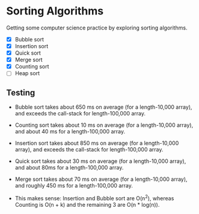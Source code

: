# Sorting Algorithms
Getting some computer science practice by exploring sorting algorithms.

- [x] Bubble sort
- [x] Insertion sort
- [x] Quick sort
- [x] Merge sort
- [x] Counting sort
- [ ] Heap sort

## Testing
- Bubble sort takes about 650 ms on average (for a length-10,000 array), and exceeds the call-stack for length-100,000 array.
- Counting sort takes about 10 ms on average (for a length-10,000 array), and about 40 ms for a length-100,000 array.
- Insertion sort takes about 850 ms on average (for a length-10,000 array), and exceeds the call-stack for length-100,000 array.
- Quick sort takes about 30 ms on average (for a length-10,000 array), and about 80ms for a length-100,000 array.
- Merge sort takes about 70 ms on average (for a length-10,000 array), and roughly 450 ms for a length-100,000 array.

- This makes sense: Insertion and Bubble sort are O(n<sup>2</sup>), whereas Counting is O(n + k) and the remaining 3 are O(n * log(n)).
